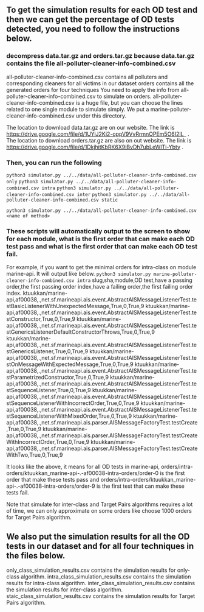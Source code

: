 ## To get the simulation results for each OD test and then we can get the percentage of OD tests detected, you need to follow the instructions below.
### decompress data.tar.gz and orders.tar.gz because data.tar.gz contains the file all-polluter-cleaner-info-combined.csv
all-polluter-cleaner-info-combined.csv contains all polluters and corresponding cleaners for all victims in our dataset
orders contains all the generated orders for four techniques
You need to apply the info from all-polluter-cleaner-info-combined.csv to simulate on orders.
all-polluter-cleaner-info-combined.csv is a huge file, but you can choose the lines related to one single module to simulate simply. We put a marine-polluter-cleaner-info-combined.csv under this directory.

The location to download data.tar.gz are on our website. The link is https://drive.google.com/file/d/1UYiJ2Ki2-oppV9VvRrmnOPEm5O6I2IL_ .
The location to download orders.tar.gz are also on out website. The link is https://drive.google.com/file/d/1DkjhitKbRK6X9iBvDh7ubLeWITi-Ybty .

### Then, you can run the following 
`python3 simulator.py ../../data/all-polluter-cleaner-info-combined.csv only`
`python3 simulator.py ../../data/all-polluter-cleaner-info-combined.csv intra`
`python3 simulator.py ../../data/all-polluter-cleaner-info-combined.csv inter`
`python3 simulator.py ../../data/all-polluter-cleaner-info-combined.csv static`

`python3 simulator.py ../../data/all-polluter-cleaner-info-combined.csv <name of method>`

### These scripts will automatically output to the screen to show for each module, what is the first order that can make each OD test pass and what is the first order that can make each OD test fail.
For example, if you want to get the minimal orders for intra-class on module marine-api. It will output like below.
`python3 simulator.py marine-polluter-cleaner-info-combined.csv intra`
slug,sha,module,OD test,have a passing order,the first passing order index,have a failing order,the first failing order index.
ktuukkan/marine-api,af00038,.,net.sf.marineapi.ais.event.AbstractAISMessageListenerTest.testBasicListenerWithUnexpectedMessage,True,0,True,9
ktuukkan/marine-api,af00038,.,net.sf.marineapi.ais.event.AbstractAISMessageListenerTest.testConstructor,True,0,True,9
ktuukkan/marine-api,af00038,.,net.sf.marineapi.ais.event.AbstractAISMessageListenerTest.testGenericsListenerDefaultConstructorThrows,True,0,True,9
ktuukkan/marine-api,af00038,.,net.sf.marineapi.ais.event.AbstractAISMessageListenerTest.testGenericsListener,True,0,True,9
ktuukkan/marine-api,af00038,.,net.sf.marineapi.ais.event.AbstractAISMessageListenerTest.testOnMessageWithExpectedMessage,True,0,True,9
ktuukkan/marine-api,af00038,.,net.sf.marineapi.ais.event.AbstractAISMessageListenerTest.testParametrizedConstructor,True,0,True,9
ktuukkan/marine-api,af00038,.,net.sf.marineapi.ais.event.AbstractAISMessageListenerTest.testSequenceListener,True,0,True,9
ktuukkan/marine-api,af00038,.,net.sf.marineapi.ais.event.AbstractAISMessageListenerTest.testSequenceListenerWithIncorrectOrder,True,0,True,9
ktuukkan/marine-api,af00038,.,net.sf.marineapi.ais.event.AbstractAISMessageListenerTest.testSequenceListenerWithMixedOrder,True,0,True,9
ktuukkan/marine-api,af00038,.,net.sf.marineapi.ais.parser.AISMessageFactoryTest.testCreate,True,0,True,9
ktuukkan/marine-api,af00038,.,net.sf.marineapi.ais.parser.AISMessageFactoryTest.testCreateWithIncorrectOrder,True,0,True,9
ktuukkan/marine-api,af00038,.,net.sf.marineapi.ais.parser.AISMessageFactoryTest.testCreateWithTwo,True,0,True,9

It looks like the above, it means for all OD tests in marine-api, orders/intra-orders/ktuukkan\_marine-api-.-af00038-intra-orders/order-0 is the first order that make these tests pass and orders/intra-orders/ktuukkan\_marine-api-.-af00038-intra-orders/order-9 is the first test that can make these tests fail.

Note that simulate for inter-class and Target Pairs algorithms requires a lot of time, we can only approximate on some orders like choose 1000 orders for Target Pairs algorithm.

## We also put the simulation results for all the OD tests in our dataset and for all four techniques in the files below.
only\_class\_simulation\_results.csv contains the simulation results for only-class algorithm.
intra\_class\_simulation\_results.csv contains the simulation results for intra-class algorithm.
inter\_class\_simulation\_results.csv contains the simulation results for inter-class algorithm.
staic\_class\_simulation\_results.csv contains the simulation results for Target Pairs algorithm.

